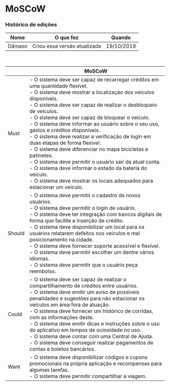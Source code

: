 # MoSCoW
### Histórico de edições
| Nome|O que fez|Quando|
|-----|---------|------|
| Dâmaso | Criou essa versão atualizada | 19/10/2019 |

<br>

||MoSCoW|
|---|------|
|Must| - O sistema deve ser capaz de recarregar créditos em uma quantidade flexível. <br> - O sistema deve mostrar a localização dos veículos disponíveis. <br> - O sistema deve ser capaz de realizar o desbloqueio de veículos. <br> - O sistema deve ser capaz de bloquear o veículo. <br> - O sistema deve informar ao usuário sobre o seu uso, gastos e créditos disponíveis. <br> - O sistema deve realizar a verificação de login em duas etapas de forma flexível. <br> - O sistema deve diferenciar no mapa bicicletas e patinetes. <br> - O sistema deve permitir o usuário sair da atual conta. <br> - O sistema deve informar o estado da bateria do veículo. <br> - O sistema deve mostrar os locais adequados para estacionar um veículo.|
|Should| - O sistema deve permitir o cadastro de novos usuários. <br> - O sistema deve permitir o login de usuário. <br> - O sistema deve ter integração com bancos digitais de forma que facilite a inserção de crédito. <br> - O sistema deve disponibilizar um local para os usuários relatarem defeitos nos veículos e mal posicionamento na cidade. <br> - O sistema deve fornecer suporte acessível e flexível. <br> - O sistema deve permitir escolher um dentre vários idiomas. <br> - O sistema deve permitir que o usuário peça reembolso.|
|Could| - O sistema deve ser capaz de realizar o compartilhamento de créditos entre usuários. <br> - O sistema deve emitir um aviso de possíveis penalidades e sugestões para não estacionar os veículos em área fora de atuação. <br> - O sistema deve fornecer um histórico de corridas, com as informações deste. <br> - O sistema deve emitir dicas e instruções sobre o uso do aplicativo em tempos de ociosidade no uso. <br> - O sistema deve contar com uma Central de Ajuda. <br> - O sistema deve conseguir realizar pagamentos de contas e boletos bancários.|
|Want| - O sistema deve disponibilizar códigos e cupons promocionais na própria aplicação e recompensas para algumas tarefas.  <br> - O sistema deve permitir compartilhar a viagem.|

